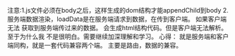  注意:1.js文件必须在body之后，这样生成的dom结构才能appendChild到body
      2. 服务端数据渲染，loadData是在服务端请求到数据，在传到客户端。 如果客户端无法
      获取到服务端传过来的数据。 会生成html结构代码。但是客户端无法解析。至于为什么我
      不是很明白。需要继续加深理解和学习。
  心得：
    就是服务端和客户端同构，就是一套代码兼容两个端。 主要是路由，数据的兼容。